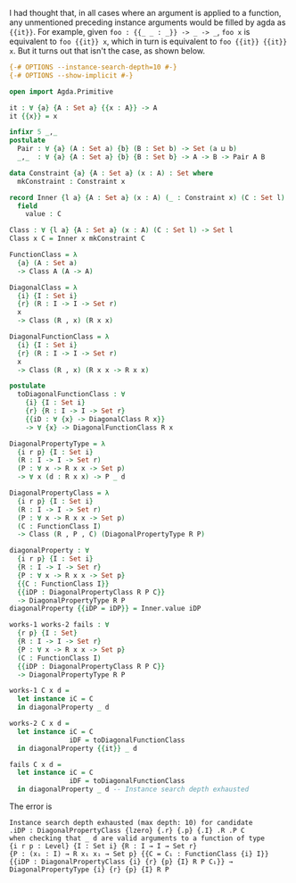 I had thought that, in all cases where an argument is applied to a function, any unmentioned preceding instance arguments would be filled by agda as `{{it}}`. For example, given `foo : {{_ _ : _}} -> _ -> _`, `foo x` is equivalent to `foo {{it}} x`, which in turn is equivalent to `foo {{it}} {{it}} x`. But it turns out that isn't the case, as shown below.
```agda
{-# OPTIONS --instance-search-depth=10 #-}
{-# OPTIONS --show-implicit #-}

open import Agda.Primitive

it : ∀ {a} {A : Set a} {{x : A}} -> A
it {{x}} = x

infixr 5 _,_
postulate
  Pair : ∀ {a} (A : Set a) {b} (B : Set b) -> Set (a ⊔ b)
  _,_  : ∀ {a} {A : Set a} {b} {B : Set b} -> A -> B -> Pair A B

data Constraint {a} {A : Set a} (x : A) : Set where
  mkConstraint : Constraint x

record Inner {l a} {A : Set a} (x : A) (_ : Constraint x) (C : Set l) : Set l where
  field
    value : C

Class : ∀ {l a} {A : Set a} (x : A) (C : Set l) -> Set l
Class x C = Inner x mkConstraint C

FunctionClass = λ
  {a} (A : Set a)
  -> Class A (A -> A)

DiagonalClass = λ
  {i} {I : Set i}
  {r} (R : I -> I -> Set r)
  x
  -> Class (R , x) (R x x)

DiagonalFunctionClass = λ
  {i} {I : Set i}
  {r} (R : I -> I -> Set r)
  x
  -> Class (R , x) (R x x -> R x x)

postulate
  toDiagonalFunctionClass : ∀
    {i} {I : Set i}
    {r} {R : I -> I -> Set r}
    {{iD : ∀ {x} -> DiagonalClass R x}}
    -> ∀ {x} -> DiagonalFunctionClass R x

DiagonalPropertyType = λ
  {i r p} {I : Set i}
  (R : I -> I -> Set r)
  (P : ∀ x -> R x x -> Set p)
  -> ∀ x (d : R x x) -> P _ d

DiagonalPropertyClass = λ
  {i r p} {I : Set i}
  (R : I -> I -> Set r)
  (P : ∀ x -> R x x -> Set p)
  (C : FunctionClass I)
  -> Class (R , P , C) (DiagonalPropertyType R P)

diagonalProperty : ∀
  {i r p} {I : Set i}
  {R : I -> I -> Set r}
  {P : ∀ x -> R x x -> Set p}
  {{C : FunctionClass I}}
  {{iDP : DiagonalPropertyClass R P C}}
  -> DiagonalPropertyType R P
diagonalProperty {{iDP = iDP}} = Inner.value iDP

works-1 works-2 fails : ∀
  {r p} {I : Set}
  {R : I -> I -> Set r}
  {P : ∀ x -> R x x -> Set p}
  (C : FunctionClass I)
  {{iDP : DiagonalPropertyClass R P C}}
  -> DiagonalPropertyType R P

works-1 C x d =
  let instance iC = C
  in diagonalProperty _ d

works-2 C x d =
  let instance iC = C
               iDF = toDiagonalFunctionClass
  in diagonalProperty {{it}} _ d

fails C x d =
  let instance iC = C
               iDF = toDiagonalFunctionClass
  in diagonalProperty _ d -- Instance search depth exhausted
```

The error is

    Instance search depth exhausted (max depth: 10) for candidate
    .iDP : DiagonalPropertyClass {lzero} {.r} {.p} {.I} .R .P C
    when checking that _ d are valid arguments to a function of type
    {i r p : Level} {I : Set i} {R : I → I → Set r}
    {P : (x₁ : I) → R x₁ x₁ → Set p} {{C = C₁ : FunctionClass {i} I}}
    {{iDP : DiagonalPropertyClass {i} {r} {p} {I} R P C₁}} →
    DiagonalPropertyType {i} {r} {p} {I} R P
